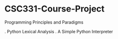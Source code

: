 # CSC331-Course-Project
Programming Principles and Paradigms

. Python Lexical Analysis
. A Simple Python Interpreter
